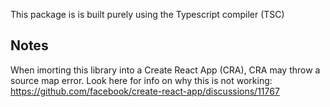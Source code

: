 This package is is built purely using the Typescript compiler (TSC)

## Notes

When imorting this library into a Create React App (CRA), CRA may throw a source map error.  Look here for info on why this is not working: 
https://github.com/facebook/create-react-app/discussions/11767
